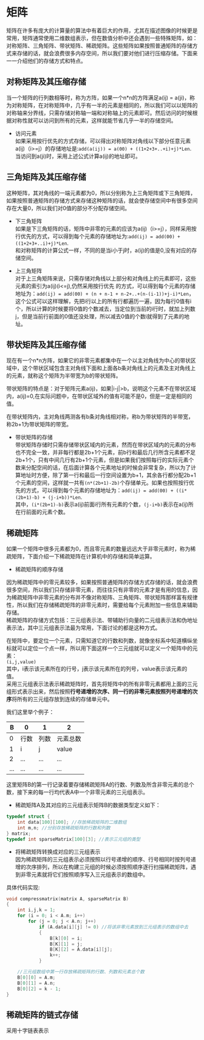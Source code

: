 # 矩阵    

矩阵在许多有庞大的计算量的算法中有着巨大的作用，尤其在描述图像的时候更是常用，矩阵通常使用二维数组表示，但在数值分析中还会遇到一些特殊矩阵，如：对称矩阵、三角矩阵、带状矩阵、稀疏矩阵。这些矩阵如果按照普通矩阵的存储方式来存储的话，就会浪费很多内存空间，所以我们要对他们进行压缩存储。下面来一一介绍他们的存储方式和特点。   


## 对称矩阵及其压缩存储    

当一个矩阵的行列数相等时，称为方阵，如果一个n*n的方阵满足a(ij) = a(ji)，称为对称矩阵，在对称矩阵中，几乎有一半的元素是相同的，所以我们可以以矩阵的对称轴来分界线，只需存储对称轴一端和对称轴上的元素即可。然后访问的时候根据对称性就可以访问到所有的元素，这样就能节省几乎一半的存储空间。    

* 访问元素    
如果采用按行优先的方式存储，可以得出对称矩阵对角线以下部分任意元素a(ij)（i>=j）的存储地址是:`add(a(ij)) = a(00) + ((1+2+3+..+i)+j)*Len`.       
当访问到a(ji)时，采用上述公式计算a(ij)的地址即可。      


## 三角矩阵及其压缩存储    

这种矩阵，其对角线的一端元素都为0，所以分别称为上三角矩阵或下三角矩阵，如果按照普通矩阵的存储方式来存储这种矩阵的话，就会使存储空间中有很多空间存在大量0，所以我们对0值的部分不分配存储空间。      

* 下三角矩阵     
如果是下三角矩阵的话，矩阵中非零的元素的应该为a(ij)（i>=j），同样采用按行优先的方式，可以得到每个元素的存储地址为:`add(ij) = add(00) + ((1+2+3+..i)+j)*Len`.   
和对称矩阵的计算公式一样，不同的是当i小于j时，a(ij)的值是0,没有对应的存储空间。

* 上三角矩阵         
对于上三角矩阵来说，只需存储对角线以上部分和对角线上的元素即可，这些元素的索引为a(ij)(i<=j),仍然采用按行优先 的方式，可以得到每个元素的存储地址为：`add(ij) = add(00) + (n + n-1 + n-2+..+(n-(i-1))+j-i)*Len`，这个公式可以这样理解，先把i行以上的所有行都遍历一遍，因为每行0值有i个，所以计算的时候要将0值的个数减去，当定位到当前的i行时，就加上列数j，但是当前行前面的0值还没处理，所以减去0值的个数i就得到了元素的地址。          


## 带状矩阵及其压缩存储    

现在有一个n*n方阵，如果它的非零元素都集中在一个以主对角线为中心的带状区域中，这个带状区域包含主对角线下面和上面各b条对角线上的元素及主对角线上的元素，就称这个矩阵为半带宽为b的带状矩阵。         

带状矩阵的特点是：对于矩阵元素a(ij)，如果|i-j|>b，说明这个元素不在带状区域内，a(ij)=0,在实际问题中，在带状区域外的值有可能不是0，但是一定是相同的值。    

在带状矩阵内，主对角线两测各有b条对角线相对称，称b为带状矩阵的半带宽，称2b+1为带状矩阵的带宽。     

* 带状矩阵的存储    
带状矩阵存储时只需存储带状区域内的元素，然而在带状区域内的元素的分布也不完全一致，并非每行都是2b+1个元素，前b行和最后几行所含元素都不足2b+1个，只有中间几行有2b+1个元素，但是如果我们按照每行的实际元素个数来分配空间的话，在后面计算各个元素地址的时候会非常复杂，所以为了计算地址时方便，除了第一行和最后一行空间设置为b+1，其余各行都分配2b+1个元素的空间，这样就一共有`(n*(2b+1)-2b)`个存储单元。如果也按照按行优先的方式，可以得到每个元素的存储地址为：`add(ij) = add(00) + ((i*(2b+1)-b) + (j-i+b))*Len`.       
其中，`(i*(2b+1)-b)`表示a(ij)前面i行所有元素的个数，`(j-i+b)`表示在a(ij)所在行前面的元素个数。     



## 稀疏矩阵     

如果一个矩阵中很多元素都为0，而且零元素的数量远远大于非零元素时，称为稀疏矩阵，下面介绍一下稀疏矩阵在计算机中的存储和简单运算。    

* 稀疏矩阵的顺序存储       

因为稀疏矩阵中的零元素较多，如果按照普通矩阵的存储方式存储的话，就会浪费很多空间，所以我们只存储非零元素，而往往只有非零的元素才是有用的信息，因为稀疏矩阵中非零元素的分布并不像对称矩阵、三角矩阵、带状矩阵那样富有规律性，所以我们在存储稀疏矩阵的非零元素时，需要给每个元素附加一些信息来辅助存储。    
稀疏矩阵的存储方式包括：三元组表示法、带辅助行向量的二元组表示法和伪地址表示法，其中三元组表示法最为常用，下面讨论的都是这种方式。     

在矩阵中，要定位一个元素，只需知道它的行数和列数，就像坐标系中知道横纵坐标就可以定位一个点一样，所以用下面这样一个三元组就可以定义一个矩阵中的元素：  
`(i,j,value)`     
其中，i表示该元素所在的行号，j表示该元素所在的列号，value表示该元素的值。       
采用三元组表示法表示稀疏矩阵时，首先将矩阵中的所有非零元素都用上面的三元组形式表示出来，然后按照**行号递增的次序、同一行的非零元素按照列号递增的次序**将所有的三元组存放到连续的存储单元中。     

我们这里举个例子：    

|   B| 0    | 1    |   2   |
|-----|-----|------|-------|
|0    | 行数| 列数 |元素总数|  
|1    | i   |  j   |   value|
|2    |...  | ...  | ...    |
|...  |...  | ...  | ...   |   


这里矩阵B的第一行记录着要存储稀疏矩阵A的行数、列数及所含非零元素的总个数，接下来的每一行均代表A中一个非零元素的三元组表示。      

* 稀疏矩阵A及其对应的三元组表示矩阵B的数据类型定义如下：    
```c
typedef struct {
    int data[100][100]; //存放稀疏矩阵的二维数组
    int m,n; //分别存放稀疏矩阵的行数和列数
} matrix;
typedef int sparseMatrix[100][3]; //表示三元组的类型     
```     

* 将稀疏矩阵转换成对应的三元组表示   
因为稀疏矩阵的三元组表示必须按照以行号递增的顺序、行号相同时按列号递增的次序排列，所以在构建三元组的时候必须按照顺序逐行扫描稀疏矩阵，遇到非零元素就将它们按照顺序写入三元组表示的数组中。    

具体代码实现:    

```c
void compressmatrix(matrix A, sparseMatrix B)
{
    int i,j,k = 1;
    for (i = 0; i < A.m; i++)
        for (j = 0; j < A.n; j++)
            if (A.data[i][j] != 0) //将该非零元素放到三元组表示的数组中去
            {
                B[k][0] = i;
                B[K][1] = j;
                B[K][2] = A.data[i][j];
                k++;
            }

    //三元组数组中第一行存放稀疏矩阵的行数、列数和元素总个数
    B[0][0] = A.m;
    B[0][1] = A.n;
    B[0][2] = k - 1;
}
```         

## 稀疏矩阵的链式存储     

采用十字链表表示

